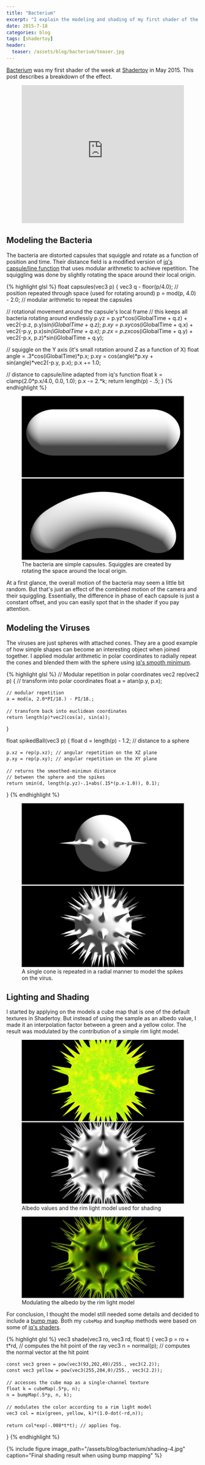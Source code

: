 ```yaml
---
title: "Bacterium"
excerpt: "I explain the modeling and shading of my first shader of the week"
date: 2015-7-18
categories: blog
tags: [shadertoy]
header:
  teaser: /assets/blog/bacterium/teaser.jpg
---
```


[Bacterium](https://www.shadertoy.com/view/MdBSDt) was my first shader of the week at [Shadertoy](https://www.shadertoy.com) in May 2015. This post describes a breakdown of the effect.

<figure>
  <iframe width="100%" height="360" frameborder="0" src="https://www.shadertoy.com/embed/MdBSDt?gui=false&t=10&paused=false&muted=false" allowfullscreen></iframe>
</figure>

Modeling the Bacteria
---------------------

The bacteria are distorted capsules that squiggle and rotate as a
function of position and time. Their distance field is a modified version of [iq's capsule/line
function](http://iquilezles.org/www/articles/distfunctions/distfunctions.htm)
that uses modular arithmetic to achieve repetition. The squiggling
was done by slightly rotating the space around their local origin.

{% highlight glsl %}
float capsules(vec3 p) {
  vec3 q - floor(p/4.0); // position repeated through space (used for rotating around)
  p = mod(p, 4.0) - 2.0; // modular arithmetic to repeat the capsules

  // rotational movement around the capsule's local frame
  // this keeps all bacteria rotating around endlessly
  p.yz = p.yz*cos(iGlobalTime + q.z) + vec2(-p.z, p.y)*sin(iGlobalTime + q.z);
  p.xy = p.xy*cos(iGlobalTime + q.x) + vec2(-p.y, p.x)*sin(iGlobalTime + q.x);
  p.zx = p.zx*cos(iGlobalTime + q.y) + vec2(-p.x, p.z)*sin(iGlobalTime + q.y);

  // squiggle on the Y axis (it's small rotation around Z as a function of X)
  float angle = .3*cos(iGlobalTime)*p.x;
  p.xy = cos(angle)*p.xy + sin(angle)*vec2(-p.y, p.x); p.x += 1.0;

  // distance to capsule/line adapted from iq's function
  float k = clamp(2.0*p.x/4.0, 0.0, 1.0); p.x -= 2.*k;
  return length(p) - .5;
}
{% endhighlight %}

<figure class="half">
  <img src="/assets/blog/bacterium/capsule-1.jpg">
  <img src="/assets/blog/bacterium/capsule-2.jpg">
  <figcaption>The bacteria are simple capsules. Squiggles are created by rotating the space around the local origin.</figcaption>
</figure>

At a first glance, the overall motion of the bacteria may seem a
little bit random. But that's just an effect of the combined motion of
the camera and their squiggling. Essentially, the difference in phase
of each capsule is just a constant offset, and you can easily spot that
in the shader if you pay attention.

Modeling the Viruses
--------------------

The viruses are just spheres with attached cones. They are a good
example of how simple shapes can become an interesting object when
joined together. I applied modular arithmetic in polar coordinates to radially 
repeat the cones and blended them with the sphere using [iq's smooth minimum](http://iquilezles.org/www/articles/smin/smin.htm).

{% highlight glsl %}
// Modular repetition in polar coordinates
vec2 rep(vec2 p) {
    // transform into polar coordinates
    float a = atan(p.y, p.x); 
	
    // modular repetition
    a = mod(a, 2.0*PI/18.) - PI/18.; 
	
    // transform back into euclidean coordinates
    return length(p)*vec2(cos(a), sin(a)); 
}

float spikedBall(vec3 p) {
    float d = length(p) - 1.2; // distance to a sphere
        
    p.xz = rep(p.xz); // angular repetition on the XZ plane    
    p.xy = rep(p.xy); // angular repetition on the XY plane

    // returns the smoothed-minimun distance 
    // between the sphere and the spikes
    return smin(d, length(p.yz)-.1+abs(.15*(p.x-1.0)), 0.1); 
}
{% endhighlight %}

<figure class="half">
  <img src="/assets/blog/bacterium/spikedball-1.jpg">
  <img src="/assets/blog/bacterium/spikedball-2.jpg">
  <figcaption>A single cone is repeated in a radial manner to model the spikes on the virus.</figcaption>
</figure>

Lighting and Shading
--------------------

I started by applying on the models a cube map that is one of the default textures in Shadertoy. 
But instead of using the sample as an albedo value, I made it an interpolation 
factor between a green and a yellow color. The result was modulated by the contribution of a simple rim light model.

<figure class="half">
  <img src="/assets/blog/bacterium/shading-1.jpg">
  <img src="/assets/blog/bacterium/shading-2.jpg">
  <figcaption>Albedo values and the rim light model used for shading</figcaption>
</figure>
<figure>
  <img src="/assets/blog/bacterium/shading-3.jpg">
  <figcaption>Modulating the albedo by the rim light model</figcaption>
</figure>

For conclusion, I thought the model still needed some details and decided to include a [bump map](https://en.wikipedia.org/wiki/Bump_mapping). Both my `cubeMap` and `bumpMap` methods were based on some of [iq's shaders](https://www.shadertoy.com/user/iq).

{% highlight glsl %}
vec3 shade(vec3 ro, vec3 rd, float t) {
    vec3 p = ro + t*rd, // computes the hit point of the ray
    vec3 n = normal(p); // computes the normal vector at the hit point

    const vec3 green = pow(vec3(93,202,49)/255., vec3(2.2));
    const vec3 yellow = pow(vec3(255,204,0)/255., vec3(2.2));
    
	// accesses the cube map as a single-channel texture
    float k = cubeMap(.5*p, n); 
    n = bumpMap(.5*p, n, k);

	// modulates the color according to a rim light model
    vec3 col = mix(green, yellow, k)*(1.0-dot(-rd,n));
        
    return col*exp(-.008*t*t); // applies fog.
}
{% endhighlight %}

{% include figure image_path="/assets/blog/bacterium/shading-4.jpg" caption="Final shading result when using bump mapping" %}